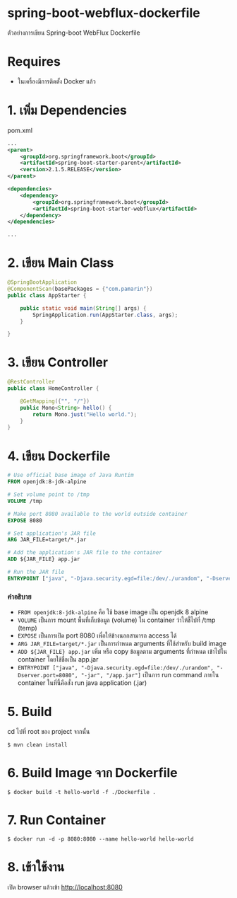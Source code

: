 # spring-boot-webflux-dockerfile 
ตัวอย่างการเขียน Spring-boot WebFlux Dockerfile 

# Requires 

- ในเครื่องมีการติดตั้ง Docker แล้ว  

# 1. เพิ่ม Dependencies

pom.xml 
``` xml
...
<parent>
    <groupId>org.springframework.boot</groupId>
    <artifactId>spring-boot-starter-parent</artifactId>
    <version>2.1.5.RELEASE</version>
</parent>

<dependencies>
    <dependency>
        <groupId>org.springframework.boot</groupId>
        <artifactId>spring-boot-starter-webflux</artifactId>
    </dependency>
</dependencies>

...
```

# 2. เขียน Main Class 

``` java
@SpringBootApplication
@ComponentScan(basePackages = {"com.pamarin"}) 
public class AppStarter {

    public static void main(String[] args) {
        SpringApplication.run(AppStarter.class, args);
    }

}
```

# 3. เขียน Controller
``` java
@RestController
public class HomeController {

    @GetMapping({"", "/"})
    public Mono<String> hello() {
        return Mono.just("Hello world.");
    }
}
```
# 4. เขียน Dockerfile 
```dockerfile 
# Use official base image of Java Runtim
FROM openjdk:8-jdk-alpine

# Set volume point to /tmp
VOLUME /tmp

# Make port 8080 available to the world outside container
EXPOSE 8080

# Set application's JAR file
ARG JAR_FILE=target/*.jar

# Add the application's JAR file to the container
ADD ${JAR_FILE} app.jar

# Run the JAR file
ENTRYPOINT ["java", "-Djava.security.egd=file:/dev/./urandom", "-Dserver.port=8080", "-jar", "/app.jar"]
```

### คำอธิบาย
- `FROM openjdk:8-jdk-alpine` คือ ใช้ base image เป็น openjdk 8 alpine  
- `VOLUME` เป็นการ mount พื้นที่เก็บข้อมูล (volume) ใน container ว่าให้ชี้ไปที่ /tmp (temp)
- `EXPOSE` เป็นการเปิด port 8080 เพื่อให้ข้างนอกสามารถ access ได้ 
- `ARG JAR_FILE=target/*.jar` เป็นการกำหนด arguments ที่ใช้สำหรับ build image 
- `ADD ${JAR_FILE} app.jar` เพิ่ม หรือ copy ข้อมูลตาม arguments ที่กำหนด เข้าไปใน container โดยใช้ชื่อเป็น app.jar  
- `ENTRYPOINT ["java", "-Djava.security.egd=file:/dev/./urandom", "-Dserver.port=8080", "-jar", "/app.jar"]` เป็นการ run command ภายใน container ในที่นี้คือสั่ง run java application (.jar)  

# 5. Build
cd ไปที่ root ของ project จากนั้น  
``` shell 
$ mvn clean install
```

# 6. Build Image จาก Dockerfile  
``` shell 
$ docker build -t hello-world -f ./Dockerfile .
```

# 7. Run Container 
``` shell
$ docker run -d -p 8080:8080 --name hello-world hello-world 
```

# 8. เข้าใช้งาน

เปิด browser แล้วเข้า [http://localhost:8080](http://localhost:8080)
